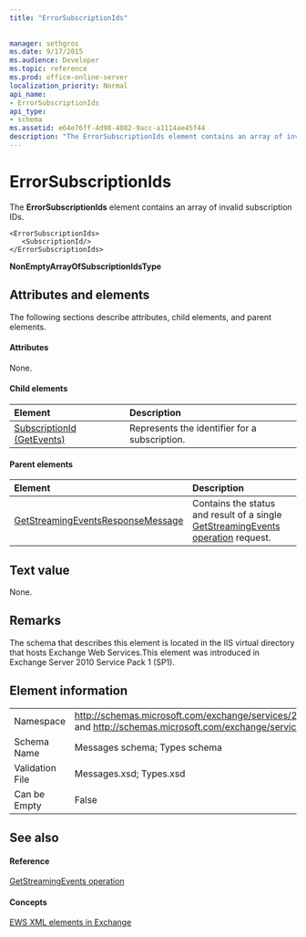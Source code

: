 ```yaml
---
title: "ErrorSubscriptionIds"
 
 
manager: sethgros
ms.date: 9/17/2015
ms.audience: Developer
ms.topic: reference
ms.prod: office-online-server
localization_priority: Normal
api_name:
- ErrorSubscriptionIds
api_type:
- schema
ms.assetid: e64e76ff-4d98-4082-9acc-a1114ae45f44
description: "The ErrorSubscriptionIds element contains an array of invalid subscription IDs."
---
```


# ErrorSubscriptionIds

The **ErrorSubscriptionIds** element contains an array of invalid subscription IDs. 
  
```
<ErrorSubscriptionIds>
   <SubscriptionId/>
</ErrorSubscriptionIds>
```

 **NonEmptyArrayOfSubscriptionIdsType**
## Attributes and elements

The following sections describe attributes, child elements, and parent elements.
  
#### Attributes

None.
  
#### Child elements

|**Element**|**Description**|
|:-----|:-----|
|[SubscriptionId (GetEvents)](subscriptionid-getevents.md) <br/> |Represents the identifier for a subscription.  <br/> |
   
#### Parent elements

|**Element**|**Description**|
|:-----|:-----|
|[GetStreamingEventsResponseMessage](getstreamingeventsresponsemessage.md) <br/> |Contains the status and result of a single [GetStreamingEvents operation](getstreamingevents-operation.md) request.  <br/> |
   
## Text value

None.
  
## Remarks

The schema that describes this element is located in the IIS virtual directory that hosts Exchange Web Services.This element was introduced in Exchange Server 2010 Service Pack 1 (SP1).
  
## Element information

|||
|:-----|:-----|
|Namespace  <br/> |http://schemas.microsoft.com/exchange/services/2006/messages and http://schemas.microsoft.com/exchange/services/2006/types  <br/> |
|Schema Name  <br/> |Messages schema; Types schema  <br/> |
|Validation File  <br/> |Messages.xsd; Types.xsd  <br/> |
|Can be Empty  <br/> |False  <br/> |
   
## See also

#### Reference

[GetStreamingEvents operation](getstreamingevents-operation.md)
#### Concepts

[EWS XML elements in Exchange](ews-xml-elements-in-exchange.md)

